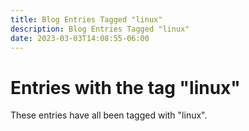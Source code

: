 ```yaml
---
title: Blog Entries Tagged "linux"
description: Blog Entries Tagged "linux"
date: 2023-03-03T14:08:55-06:00
---
```

# Entries with the tag "linux"

These entries have all been tagged with "linux".